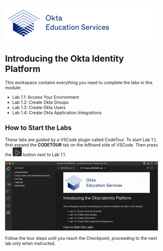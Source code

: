 [![Okta Training](./.tour-resources/oktaeduservices.png "Okta Education Services")](https://www.okta.com/services/training/)

# Introducing the Okta Identity Platform

This workspace contains everything you need to complete the labs in this module:

- Lab 1.1: Access Your Environment
- Lab 1.2: Create Okta Groups
- Lab 1.3: Create Okta Users
- Lab 1.4: Create Okta Application Integrations

## How to Start the Labs


These labs are guided by a VSCode plugin called CodeTour. To start Lab 1.1, first expand the **CODETOUR** tab on the lefthand side of VSCode. Then press the ![Start Tour](./.tour-resources/play.png) button next to Lab 1.1.

![Start Code Tour](./.tour-resources/start-tour.gif)

Follow the tour steps until you reach the Checkpoint, proceeding to the next lab only when instructed.
